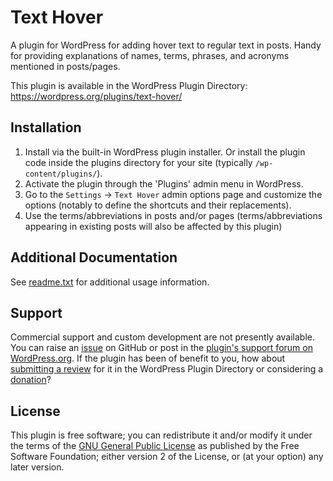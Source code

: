 # Text Hover

A plugin for WordPress for adding hover text to regular text in posts. Handy for providing explanations of names, terms, phrases, and acronyms mentioned in posts/pages.

This plugin is available in the WordPress Plugin Directory: https://wordpress.org/plugins/text-hover/


## Installation

1. Install via the built-in WordPress plugin installer. Or install the plugin code inside the plugins directory for your site (typically `/wp-content/plugins/`).
2. Activate the plugin through the 'Plugins' admin menu in WordPress.
3. Go to the `Settings` -> `Text Hover` admin options page and customize the options (notably to define the shortcuts and their replacements).
4. Use the terms/abbreviations in posts and/or pages (terms/abbreviations appearing in existing posts will also be affected by this plugin)


## Additional Documentation

See [readme.txt](https://github.com/coffee2code/text-hover/blob/master/readme.txt) for additional usage information.


## Support

Commercial support and custom development are not presently available. You can raise an [issue](https://github.com/coffee2code/text-hover/issues) on GitHub or post in the [plugin's support forum on WordPress.org](https://wordpress.org/support/plugin/text-hover/). If the plugin has been of benefit to you, how about [submitting a review](https://wordpress.org/support/plugin/text-hover/reviews/) for it in the WordPress Plugin Directory or considering a [donation](https://www.paypal.com/cgi-bin/webscr?cmd=_s-xclick&hosted_button_id=6ARCFJ9TX3522)?


## License

This plugin is free software; you can redistribute it and/or modify it under the terms of the [GNU General Public License](http://www.gnu.org/licenses/gpl-2.0.html) as published by the Free Software Foundation; either version 2 of the License, or (at your option) any later version.